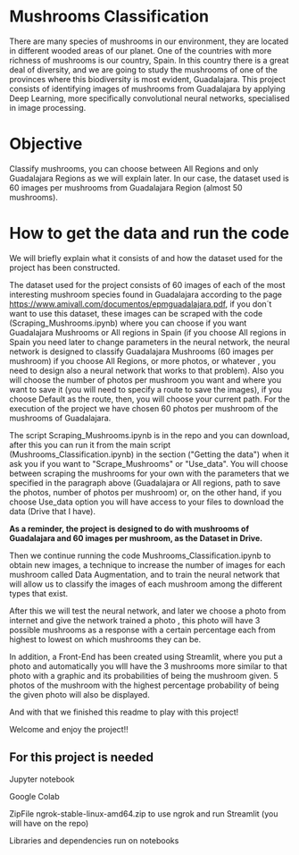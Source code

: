 # Mushrooms Classification

There are many species of mushrooms in our environment, they are located in different wooded areas of our planet. One of the countries with more richness of mushrooms is our country, Spain. In this country there is a great deal of diversity, and we are going to study the mushrooms of one of the provinces where this biodiversity is most evident, Guadalajara. This project consists of identifying images of mushrooms from Guadalajara by applying Deep Learning, more specifically convolutional neural networks, specialised in image processing.

# Objective

Classify mushrooms, you can choose between All Regions and only Guadalajara Regions as we will explain later. In our case, the dataset used is 60 images per mushrooms from Guadalajara Region (almost 50 mushrooms).

# How to get the data and run the code

We will briefly explain what it consists of and how the dataset used for the project has been constructed.

The dataset used for the project consists of 60 images of each of the most interesting mushroom species found in Guadalajara according to the page https://www.amivall.com/documentos/epmguadalajara.pdf, if you don´t want to use this dataset, these images can be scraped with the code (Scraping_Mushrooms.ipynb) where you can choose if you want Guadalajara Mushrooms or All regions in Spain (if you choose All regions in Spain you need later to change parameters in the neural network, the neural network is designed to classify Guadalajara Mushrooms (60 images per mushroom) if you choose All Regions, or more photos, or whatever , you need to design also a neural network that works to that problem). Also you will choose the number of photos per mushroom you want and where you want to save it (you will need to specify a route to save the images), if you choose Default as the route, then, you will choose your current path. For the execution of the project we have chosen 60 photos per mushroom of the mushrooms of Guadalajara. 

The script Scraping_Mushrooms.ipynb is in the repo and you can download, after this you can run it from the main script (Mushrooms_Classification.ipynb) in the section ("Getting the data") when it ask you if you want to "Scrape_Mushrooms" or "Use_data". You will choose between scraping the mushrooms for your own with the parameters that we specified in the paragraph above (Guadalajara or All regions, path to save the photos, number of photos per mushroom) or, on the other hand, if you choose Use_data option you will have access to your files to download the data (Drive that I have).

**As a reminder, the project is designed to do with mushrooms of Guadalajara and 60 images per mushroom, as the Dataset in Drive.**

Then we continue running the code Mushrooms_Classification.ipynb to obtain new images, a technique to increase the number of images for each mushroom called Data Augmentation, and to train the neural network that will allow us to classify the images of each mushroom among the different types that exist.

After this we will test the neural network, and later we choose a photo from internet and give the network trained a photo , this photo will have 3 possible mushrooms as a response with a certain percentage each from highest to lowest on which mushrooms they can be.

In addition, a Front-End has been created using Streamlit, where you put a photo and automatically you wlll have the 3 mushrooms more similar to that photo with a graphic and its probabilities of being the mushroom given. 5 photos of the mushroom with the highest percentage probability of being the given photo will also be displayed.

And with that we finished this readme to play with this project!

Welcome and enjoy the project!!

## For this project is needed

Jupyter notebook 

Google Colab

ZipFile ngrok-stable-linux-amd64.zip to use ngrok and run Streamlit (you will have on the repo)

Libraries and dependencies run on notebooks 
